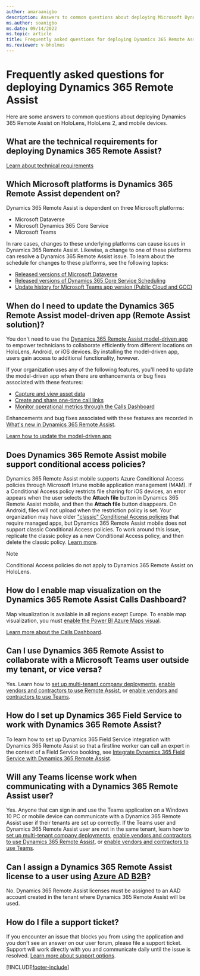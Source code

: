 ```yaml
---
author: amaraanigbo
description: Answers to common questions about deploying Microsoft Dynamics 365 Remote Assist.
ms.author: soanigbo
ms.date: 09/14/2022
ms.topic: article
title: Frequently asked questions for deploying Dynamics 365 Remote Assist 
ms.reviewer: v-bholmes
---
```


# Frequently asked questions for deploying Dynamics 365 Remote Assist

Here are some answers to common questions about deploying Dynamics 365 Remote Assist on HoloLens, HoloLens 2, and mobile devices.

## What are the technical requirements for deploying Dynamics 365 Remote Assist?

[Learn about technical requirements](requirements.md)

## Which Microsoft platforms is Dynamics 365 Remote Assist dependent on?
 
Dynamics 365 Remote Assist is dependent on three Microsoft platforms:
 
- Microsoft Dataverse
- Microsoft Dynamics 365 Core Service
- Microsoft Teams
 
In rare cases, changes to these underlying platforms can cause issues in Dynamics 365 Remote Assist. Likewise, a change to one of these platforms can resolve a Dynamics 365 Remote Assist issue. To learn about the schedule for changes to these platforms, see the following topics:

- [Released versions of Microsoft Dataverse](/dynamics365/released-versions/microsoft-dataverse)
- [Released versions of Dynamics 365 Core Service Scheduling](/dynamics365/released-versions/dynamics365-css)
- [Update history for Microsoft Teams app version (Public Cloud and GCC)](/officeupdates/teams-app-versioning)

## When do I need to update the Dynamics 365 Remote Assist model-driven app (Remote Assist solution)?

You don't need to use the [Dynamics 365 Remote Assist model-driven app](ra-webapp-install.md) to empower technicians to collaborate efficiently from different locations on HoloLens, Android, or iOS devices. By installing the model-driven app, users gain access to additional functionality, however. 

If your organization uses any of the following features, you'll need to update the model-driven app when there are enhancements or bug fixes associated with these features: 

- [Capture and view asset data](asset-capture-overview.md)
- [Create and share one-time call links](one-time-call.md) 
- [Monitor operational metrics through the Calls Dashboard](calls-dashboard.md) 

Enhancements and bug fixes associated with these features are recorded in [What's new in Dynamics 365 Remote Assist](whats-new.md).

[Learn how to update the model-driven app](ra-webapp-install.md#update-the-model-driven-app-to-the-latest-version)

## Does Dynamics 365 Remote Assist mobile support conditional access policies?

Dynamics 365 Remote Assist mobile supports Azure Conditional Access policies through Microsoft Intune mobile application management (MAM). If a Conditional Access policy restricts file sharing for iOS devices, an error appears when the user selects the **Attach file** button in Dynamics 365 Remote Assist mobile, and then the **Attach file** button disappears. On Android, files will not upload when the restriction policy is set. Your organization may have older ["classic" Conditional Access policies](/azure/active-directory/conditional-access/policy-migration) that require managed apps, but Dynamics 365 Remote Assist mobile does not support classic Conditional Access policies. To work around this issue, replicate the classic policy as a new Conditional Access policy, and then delete the classic policy. [Learn more](/azure/active-directory/conditional-access/policy-migration).  

> [!NOTE]
> Conditional Access policies do not apply to Dynamics 365 Remote Assist on HoloLens.

## How do I enable map visualization on the Dynamics 365 Remote Assist Calls Dashboard?

Map visualization is available in all regions except Europe. To enable map visualization, you must [enable the Power BI Azure Maps visual](/azure/azure-maps/power-bi-visual-manage-access#tenant-admin-options). 

[Learn more about the Calls Dashboard](calls-dashboard.md).

## Can I use Dynamics 365 Remote Assist to collaborate with a Microsoft Teams user outside my tenant, or vice versa?

Yes. Learn how to [set up multi-tenant company deployments](multi-tenant-deployment.md), [enable vendors and contractors to use Remote Assist](vendor-use-ra.md), or [enable vendors and contractors to use Teams](vendor-use-teams.md).

## How do I set up Dynamics 365 Field Service to work with Dynamics 365 Remote Assist?

To learn how to set up Dynamics 365 Field Service integration with Dynamics 365 Remote Assist so that a firstline worker can call an expert in the context of a Field Service booking, see [Integrate Dynamics 365 Field Service with Dynamics 365 Remote Assist](troubleshoot-field-service.md).

## Will any Teams license work when communicating with a Dynamics 365 Remote Assist user?

Yes. Anyone that can sign in and use the Teams application on a Windows 10 PC or mobile device can communicate with a Dynamics 365 Remote Assist user if their tenants are set up correctly. If the Teams user and Dynamics 365 Remote Assist user are not in the same tenant, learn how to [set up multi-tenant company deployments](multi-tenant-deployment.md), [enable vendors and contractors to use Dynamics 365 Remote Assist](vendor-use-ra.md), or [enable vendors and contractors to use Teams](vendor-use-teams.md). 

## Can I assign a Dynamics 365 Remote Assist license to a user using [Azure AD B2B](/azure/active-directory/b2b/what-is-b2b)?

No.  Dynamics 365 Remote Assist licenses must be assigned to an AAD account created in the tenant where Dynamics 365 Remote Assist will be used.

## How do I file a support ticket?

If you encounter an issue that blocks you from using the application and you don't see an answer on our user forum, please file a support ticket. Support will work directly with you and communicate daily until the issue is resolved. [Learn more about support options](/dynamics365/get-started/support/).

[!INCLUDE[footer-include](../includes/footer-banner.md)]
